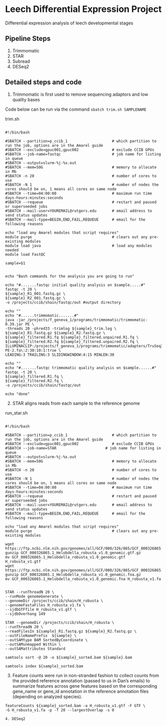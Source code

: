 # Leech Differential Expression Project
Differential expression analysis of leech developmental stages


## Pipeline Steps
1. Trimmomatic
2. STAR
3. Subread
4. DESeq2


## Detailed steps and code
1. Trimmomatic is first used to remove sequencing adaptors and low quality bases

Code below can be run via the command ```sbatch trim.sh SAMPLENAME```

<summary>trim.sh</summary>
<p>
  
  ```
                                                                                                                               
#!/bin/bash

#SBATCH --partition=p_ccib_1                    # which partition to run the job, options are in the Amarel guide
#SBATCH --exclude=gpuc001,gpuc002               # exclude CCIB GPUs
#SBATCH --job-name=fastqc                       # job name for listing in queue
#SBATCH --output=slurm-%j-%x.out
#SBATCH --mem=50G                               # memory to allocate in Mb
#SBATCH -n 20                                   # number of cores to use
#SBATCH -N 1                                    # number of nodes the cores should be on, 1 means all cores on same node
#SBATCH --time=04:00:00                         # maximum run time days-hours:minutes:seconds
#SBATCH --requeue                               # restart and paused or superseeded jobs
#SBATCH --mail-user=YOUREMAIL@rutgers.edu       # email address to send status updates
#SBATCH --mail-type=BEGIN,END,FAIL,REQUEUE      # email for the following reasons

echo "load any Amarel modules that script requires"
module purge                                    # clears out any pre-existing modules
module load java                                # load any modules needed
module load FastQC

sample=$1 
  
  
echo "Bash commands for the analysis you are going to run" 
  
echo "#.......fastqc initial quality analysis on $sample.....#"
fastqc -t 20 \
${sample}_R1_001.fastq.gz \
${sample}_R2_001.fastq.gz \
-o /projects/ccib/shain/fastqc/out #output directory

echo ""
echo "#......trimmomatic.......#"
java -jar /projects/f_geneva_1/programs/trimmomatic/trimmomatic-0.39.jar PE \
-threads 20 -phred33 -trimlog ${sample}_trim.log \
${sample}_R1.fastq.gz ${sample}_R2.fastq.gz \
${sample}_filtered.R1.fq ${sample}_filtered.unpaired.R1.fq \
${sample}_filtered.R2.fq ${sample}_filtered.unpaired.R2.fq \
ILLUMINACLIP:/projects/f_geneva_1/programs/trimmomatic/adapters/TruSeq3-PE-2.fa\:2:30:10:1:true \
LEADING:3 TRAILING:3 SLIDINGWINDOW:4:15 MINLEN:30

echo ""
echo "#.......fastqc trimmomatic quality analysis on $sample......#"
fastqc -t 20 \
${sample}_filtered.R1.fq \
${sample}_filtered.R2.fq \
-o /projects/ccib/shain/fastqc/out
  
echo "done"

```
</p>



2. STAR aligns reads from each sample to the reference genome

<summary>run_star.sh</summary>
<p>
  
  ```
                                                                                                                               
#!/bin/bash

#SBATCH --partition=p_ccib_1                    # which partition to run the job, options are in the Amarel guide
#SBATCH --exclude=gpuc001,gpuc002               # exclude CCIB GPUs
#SBATCH --job-name=STAR                      # job name for listing in queue
#SBATCH --output=slurm-%j-%x.out
#SBATCH --mem=50G                               # memory to allocate in Mb
#SBATCH -n 20                                   # number of cores to use
#SBATCH -N 1                                    # number of nodes the cores should be on, 1 means all cores on same node
#SBATCH --time=04:00:00                         # maximum run time days-hours:minutes:seconds
#SBATCH --requeue                               # restart and paused or superseeded jobs
#SBATCH --mail-user=YOUREMAIL@rutgers.edu       # email address to send status updates
#SBATCH --mail-type=BEGIN,END,FAIL,REQUEUE      # email for the following reasons

echo "load any Amarel modules that script requires"
module purge                                    # clears out any pre-existing modules

wget https://ftp.ncbi.nlm.nih.gov/genomes/all/GCF/000/326/865/GCF_000326865.1_Helobdella_robusta_v1.0/GCF_000326865.1_Helobdella_robusta_v1.0_genomic.gtf.gz
gunzip GCF_000326865.1_Helobdella_robusta_v1.0_genomic.gtf.gz
mv GCF_000326865.1_Helobdella_robusta_v1.0_genomic.gtf H_robusta_v1.gtf
wget https://ftp.ncbi.nlm.nih.gov/genomes/all/GCF/000/326/865/GCF_000326865.1_Helobdella_robusta_v1.0/GCF_000326865.1_Helobdella_robusta_v1.0_genomic.fna.gz
gunzip GCF_000326865.1_Helobdella_robusta_v1.0_genomic.fna.gz
mv GCF_000326865.1_Helobdella_robusta_v1.0_genomic.fna H_robusta_v1.fa


STAR --runThreadN 20 \
--runMode genomeGenerate \
--genomeDir /projects/ccib/shain/H_robusta \
--genomeFastaFiles H_robusta_v1.fa \
--sjdbGTFfile H_robusta_v1.gtf \
--sjdbOverhang 149
```

```
STAR --genomeDir /projects/ccib/shain/H_robusta \
--runThreadN 20 \
--readFilesIn ${sample}_R1.fastq.gz ${sample}_R2.fastq.gz \
--outFileNamePrefix  ${sample} \
--outSAMtype BAM SortedByCoordinate \
--outSAMunmapped Within \
--outSAMattributes Standard 

samtools sort -@ 20 -o ${sample}_sorted.bam ${sample}.bam

samtools index ${sample}_sorted.bam

```
</p>

3. Feature counts were run in non-stranded fashion to collect counts from the provided reference annotation (passed to us in Dan’s emails) to summarize features across gene features based on the corresponding gene_name or gene_id annotation in the reference annotation files (depending on analyzed species).

```
featureCounts ${sample}_sorted.bam -a H_robusta_v1.gtf -F GTF \
-G H_robusta_v1.fa -p -T 20 --largestOverlap -s 0

4. DESeq2
